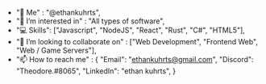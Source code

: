 - "👋 Me" : "@ethankuhrts",
- "👀 I’m interested in" : "All types of software",
- "💻 Skills": ["Javascript", "NodeJS", "React", "Rust", "C#", "HTML5"],
- "💞️ I’m looking to collaborate on" : ["Web Development", "Frontend Web", "Web / Game Servers"],
- "📫 How to reach me" : { 
    "Email": "ethankuhrts@gmail.com", 
    "Discord": "Theodore.#8065",
    "LinkedIn": "ethan kuhrts",
  }

<!---
ethankuhrts/ethankuhrts is a ✨ special ✨ repository because its `README.md` (this file) appears on your GitHub profile.
You can click the Preview link to take a look at your changes.
--->
